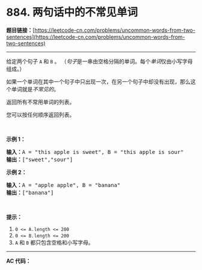 # 884. 两句话中的不常见单词

**题目链接：**[https://leetcode-cn.com/problems/uncommon-words-from-two-sentences](https://leetcode-cn.com/problems/uncommon-words-from-two-sentences)

---

<div class="content__1Y2H">
 <div class="notranslate">
  <p>给定两个句子&nbsp;<code>A</code>&nbsp;和&nbsp;<code>B</code>&nbsp;。&nbsp;（<em>句子</em>是一串由空格分隔的单词。每个<em>单词</em>仅由小写字母组成。）</p> 
  <p>如果一个单词在其中一个句子中只出现一次，在另一个句子中却没有出现，那么这个单词就是<em>不常见的</em>。</p> 
  <p>返回所有不常用单词的列表。</p> 
  <p>您可以按任何顺序返回列表。</p> 
  <p>&nbsp;</p> 
  <ol> 
  </ol> 
  <p><strong>示例 1：</strong></p> 
  <pre class="language-text"><strong>输入：</strong>A = "this apple is sweet", B = "this apple is sour"
<strong>输出：</strong>["sweet","sour"]
</pre> 
  <p><strong>示例&nbsp;2：</strong></p> 
  <pre class="language-text"><strong>输入：</strong>A = "apple apple", B = "banana"
<strong>输出：</strong>["banana"]
</pre> 
  <p>&nbsp;</p> 
  <p><strong>提示：</strong></p> 
  <ol> 
   <li><code>0 &lt;= A.length &lt;= 200</code></li> 
   <li><code>0 &lt;= B.length &lt;= 200</code></li> 
   <li><code>A</code> 和&nbsp;<code>B</code>&nbsp;都只包含空格和小写字母。</li> 
  </ol> 
 </div>
</div>

---

**AC 代码：**

```java

```